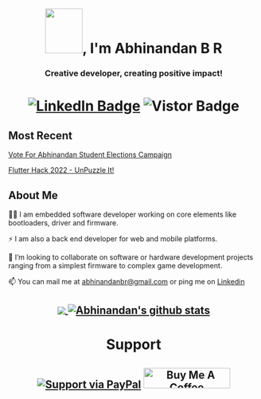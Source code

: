 <h1 align="center"> <img src="https://i.pinimg.com/originals/57/5a/20/575a20918d349a354cc636a0d49b35a0.gif" width="75" height="90" />, I'm Abhinandan B R </h1>
<h3 align="center">Creative developer, creating positive impact!</h3>
<h1 align="center">
<a target="_blank" rel="noopener noreferrer" href="https://www.linkedin.com/in/abhinandanbr/"><img src="https://img.shields.io/badge/-@abhinandanbr-0077B5?style=flat-square&amp;labelColor=0077B5&amp;logo=LinkedIn&amp;link=https://www.linkedin.com/in/abhinandanbr/" alt="LinkedIn Badge"></a>
  <a target="_blank"><img src="https://visitor-badge.glitch.me/badge?page_id=abhinandanbr.abhinandanbr" alt="Vistor Badge"></a>
</h1>

<h2>
<b>Most Recent</b>
</h2>

[Vote For Abhinandan Student Elections Campaign](https://voteforabhinandan.plasmic.run/)

[Flutter Hack 2022 - UnPuzzle It!](https://devpost.com/software/unpuzzle-it?ref_content=my-projects-tab&ref_feature=my_projects)

<h2>
<b>About Me</b>
</h2>

👨‍💻 I am embedded software developer working on core elements like bootloaders, driver and firmware.


⚡ I am also a back end developer for web and mobile platforms.

👯 I’m looking to collaborate on software or hardware development projects ranging from a simplest firmware to complex game development.

📫 You can mail me at abhinandanbr@gmail.com or ping me on [Linkedin](https://linkedin.com/in/abhinandanbr)



<h2 align="center">
<a href="https://github.com/abhinandanbr/github-readme-stats">
  <img align="center" src="https://github-readme-stats.vercel.app/api/top-langs/?username=abhinandanbr&theme=radical" />
</a>
<a href="https://github.com/anuraghazra/github-readme-stats">
  <img align="center" src="https://github-readme-stats.vercel.app/api?username=abhinandanbr&show_icons=true&theme=radical" alt="Abhinandan's github stats" />
</a>

</h2>


<h1 align="center">Support</h1>
<h2 align="center">

  [![Support via PayPal](https://cdn.rawgit.com/twolfson/paypal-github-button/1.0.0/dist/button.svg)](https://www.paypal.me/abhinandanbr/)    <a href="https://www.buymeacoffee.com/roniemartinez" target="_blank"><img src="https://cdn.buymeacoffee.com/buttons/default-orange.png" alt="Buy Me A Coffee" height="41" width="174"></a>

</h2>


<!--
**abhinandanbr/abhinandanbr** is a ✨ _special_ ✨ repository because its `README.md` (this file) appears on your GitHub profile.
https://cdn.rawgit.com/twolfson/paypal-github-button/1.0.0/dist/button.svg
Here are some ideas to get you started:

- 🔭 I’m currently working on ...
- 🌱 I’m currently learning ...
- 👯 I’m looking to collaborate on ...
- 🤔 I’m looking for help with ...
- 💬 Ask me about ...
- 📫 How to reach me: ...
- 😄 Pronouns: ...
- ⚡ Fun fact: ...
-->
